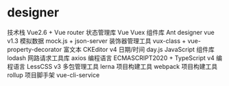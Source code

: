 # designer

技术栈
Vue2.6 + Vue router
状态管理库 Vue Vuex
组件库 Ant designer vue v1.3
模拟数据 mock.js + json-server
装饰器管理工具 vux-class + vue-property-decorator
富文本 CKEditor v4
日期/时间 day.js
JavaScript 组件库 lodash
网路请求工具库 axios
编程语言 ECMASCRIPT2020 + TypeScript v4
编程语言 LessCSS v3
多包管理工具 lerna
项目构建工具 webpack
项目构建工具 rollup
项目脚手架 vue-cli-service
